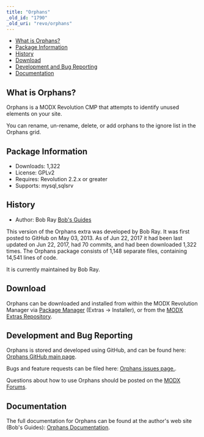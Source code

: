 ```yaml
---
title: "Orphans"
_old_id: "1790"
_old_uri: "revo/orphans"
---
```


- [What is Orphans?](#Orphans-WhatisOrphans)
- [Package Information](#Orphans-Information)
- [History](#Orphans-History)
- [Download](#Orphans-Download)
- [Development and Bug Reporting](#Orphans-DevelopmentandBugReporting)
- [Documentation](#Orphans-Documentation)
 
## What is Orphans?

Orphans is a MODX Revolution CMP that attempts to identify unused elements on your site.

You can rename, un-rename, delete, or add orphans to the ignore list in the Orphans grid.

## Package Information

- Downloads: 1,322
- License: GPLv2
- Requires: Revolution 2.2.x or greater
- Supports: mysql,sqlsrv

## History

- Author: Bob Ray [Bob's Guides](https://bobsguides.com)

 This version of the Orphans extra was developed by Bob Ray. It was first posted to GitHub on May 03, 2013. As of Jun 22, 2017 it had been last updated on Jun 22, 2017, had 70 commits, and had been downloaded 1,322 times. The Orphans package consists of 1,148 separate files, containing 14,541 lines of code.

It is currently maintained by Bob Ray.

## Download

 Orphans can be downloaded and installed from within the MODX Revolution Manager via [Package Manager](developing-in-modx/advanced-development/package-management "Package Manager") (Extras -> Installer), or from the [MODX Extras Repository](https://modx.com/extras/package/orphans).

## Development and Bug Reporting 

 Orphans is stored and developed using GitHub, and can be found here: [Orphans GitHub main page](https://github.com/BobRay/Orphans).

 Bugs and feature requests can be filed here: [Orphans issues page.](https://github.com/BobRay/Orphans/issues).

Questions about how to use Orphans should be posted on the [MODX Forums](https://forums.modx.com).

## Documentation

 The full documentation for Orphans can be found at the author's web site (Bob's Guides): [Orphans Documentation](https://bobsguides.com/orphans-tutorial.html).